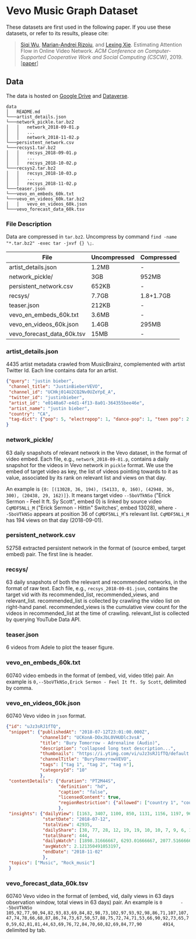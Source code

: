 # Vevo Music Graph Dataset

These datasets are first used in the following paper.
If you use these datasets, or refer to its results, please cite:
> [Siqi Wu](https://avalanchesiqi.github.io/), [Marian-Andrei Rizoiu](http://www.rizoiu.eu/), and [Lexing Xie](http://users.cecs.anu.edu.au/~xlx/). Estimating Attention Flow in Online Video Network. *ACM Conference on Computer-Supported Cooperative Work and Social Computing (CSCW)*, 2019. \[[paper](https://avalanchesiqi.github.io/files/icwsm2018engagement.pdf)\]

## Data
The data is hosted on [Google Drive](https://drive.google.com/drive/folders/19R3_2hRMVqlMGELZm47ruk8D9kqJvAmL?usp=sharing) and [Dataverse](https://dataverse.harvard.edu/dataset.xhtml?persistentId=doi:10.7910/DVN/TORICY).

  ```
  data
  │   README.md
  └───artist_details.json
  └───network_pickle.tar.bz2
  │   │   network_2018-09-01.p
  │   │   ...
  │   │   network_2018-11-02.p
  └───persistent_network.csv
  └───recsys1.tar.bz2
  │   │   recsys_2018-09-01.p
  │   │   ...
  │   │   recsys_2018-10-02.p
  └───recsys2.tar.bz2
  │   │   recsys_2018-10-03.p
  │   │   ...
  │   │   recsys_2018-11-02.p
  └───teaser.json
  └───vevo_en_embeds_60k.txt
  └───vevo_en_videos_60k.tar.bz2
  │   │   vevo_en_videos_60k.json
  └───vevo_forecast_data_60k.tsv
  ```

### File Description
Data are compressed in `tar.bz2`.
Uncompress by command `find -name "*.tar.bz2" -exec tar -jxvf {} \;`.

File | Uncompressed | Compressed
--- | --- | ---
artist_details.json | 1.2MB | -
network_pickle/ | 3GB | 952MB
persistent_network.csv | 652KB | -
recsys/ | 7.7GB | 1.8+1.7GB
teaser.json | 212KB | -
vevo_en_embeds_60k.txt | 3.6MB | -
vevo_en_videos_60k.json | 1.4GB | 295MB
vevo_forecast_data_60k.tsv | 15MB | -

### artist_details.json
4435 artist metadata crawled from MusicBrainz, complemented with artist Twitter Id.
Each line contains data for an artist.
```json
{"query": "justin bieber",
 "channel_title": "JustinBieberVEVO",
 "channel_id": "UCHkj014U2CQ2Nv0UZeYpE_A",
 "twitter_id": "justinbieber",
 "artist_id": "e0140a67-e4d1-4f13-8a01-364355bee46e",
 "artist_name": "justin bieber",
 "country": "CA",
 "tag-dict": {"pop": 5, "electropop": 1, "dance-pop": 1, "teen pop": 2, "contemporary r&b": 1, "tropical house": 1}
}
```

### network_pickle/
63 daily snapshots of relevant network in the Vevo dataset, in the format of video embed.
Each file, e.g., `network_2018-09-01.p`, contains a daily snapshot for the videos in Vevo network in `pickle` format.
We use the embed of target video as key, the list of videos pointing towards to it as value, associated by its rank on relevant list and views on that day.

An example is `{0: [(13028, 36, 194), (54133, 0, 160), (42948, 36, 300), (20438, 29, 162)]}`.
It means target video `--5boVTkNSo` ("Erick Sermon - Feel It ft. Sy Scott", embed 0) is linked by source video `CqMDF5NLi_M` ("Erick Sermon - Hittin" Switches', embed 13028),
where `--5boVTkNSo` appears at position 36 of `CqMDF5NLi_M`'s relevant list.
`CqMDF5NLi_M` has 194 views on that day (2018-09-01).

### persistent_network.csv
52758 extracted persistent network in the format of (source embed, target embed) pair.
The first line is header.

### recsys/
63 daily snapshots of both the relevant and recommended networks, in the format of raw text.
Each file, e.g., `recsys_2018-09-01.json`, contains the target vid with its recommended_list, recommended_views, and relevant_list.
recommended_list is collected by crawling the video list on right-hand panel.
recommended_views is the cumulative view count for the videos in recommended_list at the time of crawling.
relevant_list is collected by querying YouTube Data API.

### teaser.json
6 videos from Adele to plot the teaser figure.

### vevo_en_embeds_60k.txt
60740 video embeds in the format of (embed, vid, video title) pair.
An example is `0,--5boVTkNSo,Erick Sermon - Feel It ft. Sy Scott`, delimited by comma.

### vevo_en_videos_60k.json
60740 Vevo video in `json` format.
```json
{"id": "uJz3sRJ1fTQ",
 "snippet": {"publishedAt": "2018-07-12T23:01:00.000Z",
             "channelId": "UCKonA-DOxJbL0VHUDlc3vsA",
             "title": "Bury Tomorrow - Adrenaline (Audio)",
             "description": "collapsed long text description...",
             "thumbnails": "https://i.ytimg.com/vi/uJz3sRJ1fTQ/default.jpg",
             "channelTitle": "BuryTomorrowVEVO",
             "tags": ["tag 1", "tag 2", "tag n"],
             "categoryId": "10"
             },
 "contentDetails": {"duration": "PT2M44S",
                    "definition": "hd",
                    "caption": "false",
                    "licensedContent": true,
                    "regionRestriction": {"allowed": ["country 1", "country 2", "country n"]}
                    },
 "insights": {"dailyView": [1163, 3407, 1100, 850, 1131, 1156, 1197, 969, 929, 666, 529, 626, 697, 693, 721, 700, 542, 524, 614, 615, 572, 494, 515, 425, 343, 489, 447, 403, 435, 424, 347, 284, 321, 298, 342, 365, 358, 296, 199, 325, 288, 356, 355, 335, 273, 225, 286, 276, 321, 322, 305, 263, 236, 265, 263, 309, 287, 310, 213, 209, 253, 284, 230, 241, 221, 193, 180, 222, 241, 242, 226, 237, 200, 166, 219, 242, 179, 226, 299, 227, 226, 299, 266, 196, 207, 185, 143, 140, 187, 196, 168, 182, 208, 148, 150, 215, 197, 204, 189, 193, 179, 148, 174, 169, 172, 197, 209, 147, 102, 162, 132, 191, 167, 151],
              "startDate": "2018-07-12",
              "totalView": 42935,
              "dailyShare": [38, 77, 28, 12, 19, 19, 10, 10, 7, 9, 6, 1, 6, 1, 7, 4, 4, 3, 7, 3, 3, 5, 1, 3, 4, 1, 6, 1, 2, 3, 2, 2, 0, 3, 4, 0, 2, 0, 0, 3, 2, 2, 0, 1, 0, 4, 1, 2, 2, 7, 1, 2, 1, 4, 1, 8, 2, 3, 0, 4, 4, 0, 0, 1, 0, 0, 2, 0, 4, 5, 3, 2, 1, 3, 2, 5, 0, 2, 1, 1, 0, 0, 0, 1, 5, 4, 2, 2, 1, 0, 2, 2, 1, 1, 2, 2, 1, 1, 0, 2, 2, 0, 1, 1, 0, 0, 4, 0, 1, 1, 1, 3, 1, 1],
              "totalShare": 444,
              "dailyWatch": [1898.31666667, 6293.01666667, 2077.51666667, 1608.01666667, 2222.45, 2398.23333333, 2487.4, 2170.83333333, 1885.93333333, 1338.36666667, 1048.16666667, 1320.76666667, 1578.21666667, 1585.98333333, 1631.46666667, 1567.1, 1214.91666667, 1172.81666667, 1390.43333333, 1385.86666667, 1231.33333333, 1110.85, 1134.91666667, 913.533333333, 723.916666667, 1130.81666667, 1010.56666667, 912.466666667, 1035.6, 946.15, 754.583333333, 608.316666667, 727.616666667, 656.533333333, 792.433333333, 823.966666667, 790.466666667, 644.35, 430.3, 711.7, 652.6, 805.55, 781.383333333, 716.933333333, 592.65, 447.166666667, 603.6, 607.616666667, 709.566666667, 718.266666667, 683.466666667, 592.65, 524.35, 591.1, 584.416666667, 669.016666667, 627.733333333, 694.783333333, 474.683333333, 451.616666667, 547.45, 605.266666667, 491.416666667, 483.933333333, 498.966666667, 424.4, 365.8, 481.5, 547.3, 510.45, 492.216666667, 505.716666667, 417.716666667, 366.766666667, 521.383333333, 499.616666667, 372.016666667, 498.55, 675.35, 473.1, 439.916666667, 632.05, 582.916666667, 422.15, 447.4, 404.933333333, 312.133333333, 277.3, 411.4, 426.55, 346.8, 418.716666667, 424.516666667, 312.883333333, 332.633333333, 478.633333333, 457.266666667, 453.95, 415.966666667, 423.9, 389.6, 314.6, 352.3, 364.666666667, 391.75, 452.816666667, 450.4, 314.033333333, 224.166666667, 369.966666667, 294.166666667, 402.133333333, 357.85, 305.416666667],
              "avgWatch": 2.121350491053197,
              "endDate": "2018-11-02"
              },
 "topics": ["Music", "Rock_music"]
 }
```

### vevo_forecast_data_60k.tsv
60740 Vevo video in the format of (embed, vid, daily views in 63 days observation window, total views in 63 days) pair.
An example is `0       --5boVTkNSo     105,92,77,90,94,82,93,83,69,84,82,98,73,102,97,93,92,98,86,71,107,107,47,74,78,66,68,87,86,74,73,67,50,57,88,75,72,74,71,53,66,90,92,73,65,70,59,62,81,81,44,63,69,76,72,84,70,60,82,69,84,77,90        4914`, delimited by tab.
